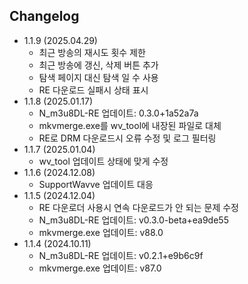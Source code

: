 ## Changelog
- 1.1.9 (2025.04.29)
  - 최근 방송의 재시도 횟수 제한
  - 최근 방송에 갱신, 삭제 버튼 추가
  - 탐색 페이지 대신 탐색 일 수 사용
  - RE 다운로드 실패시 상태 표시
- 1.1.8 (2025.01.17)
  - N_m3u8DL-RE 업데이트: 0.3.0+1a52a7a
  - mkvmerge.exe를 wv_tool에 내장된 파일로 대체
  - RE로 DRM 다운로드시 오류 수정 및 로그 필터링
- 1.1.7 (2025.01.04)
  - wv_tool 업데이트 상태에 맞게 수정
- 1.1.6 (2024.12.08)
  - SupportWavve 업데이트 대응
- 1.1.5 (2024.12.04)
  - RE 다운로더 사용시 연속 다운로드가 안 되는 문제 수정
  - N_m3u8DL-RE 업데이트: v0.3.0-beta+ea9de55
  - mkvmerge.exe 업데이트: v88.0
- 1.1.4 (2024.10.11)
  - N_m3u8DL-RE 업데이트: v0.2.1+e9b6c9f
  - mkvmerge.exe 업데이트: v87.0
